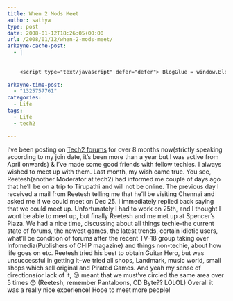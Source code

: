 ```yaml
---
title: When 2 Mods Meet
author: sathya
type: post
date: 2008-01-12T18:26:05+00:00
url: /2008/01/12/when-2-mods-meet/
arkayne-cache-post:
  - |
    
    
    <script type="text/javascript" defer="defer"> BlogGlue = window.BlogGlue || window.Arkayne || {}; BlogGlue.baseurl = 'http://www.blogglue.com'; BlogGlue.go = function(e, a, cid, gid) { var id = a.getAttribute('id'); var orig = a.getAttribute('href'); var target = a.getAttribute('target'); var redir = [BlogGlue.baseurl, 'link', cid, gid, ''].join('/'); redir += '?ts=' + Math.random(); redir += '&amp;url=' + escape(a.href); a.setAttribute('href', redir); setTimeout('BlogGlue.restore("' + id + '", "' + orig + '")', 0); return true; }; BlogGlue.restore = function(id, orig) { var a = document.getElementById(id); if (a) a.setAttribute('href', orig); }; </script> <div class="blogglue_plugin" style="display:block;margin:5px 0px 20px 0px;"> <h3 class="blogglue-header blogglue-inner"> More From sathyabhat </h3> <ul class="blogglue-links blogglue-inner"> <li id="blogglue-inner-1"><a href="http://sathyabh.at/2008/05/07/im-on-foldinghome/?utm_source=BlogGlue_network&amp;utm_medium=BlogGlue_Plugin" id="blogglue-2962787" target="_parent" onclick="return BlogGlue.go(event, this, 2958084, 2962787);" title="I&#39;m on Folding@Home » My World">I&#39;m on Folding@Home » My World</a></li> <li id="blogglue-inner-2"><a href="http://sathyabh.at/2008/04/05/appraisals-appraisals/?utm_source=BlogGlue_network&amp;utm_medium=BlogGlue_Plugin" id="blogglue-2950752" target="_parent" onclick="return BlogGlue.go(event, this, 2958084, 2950752);" title="Appraisals, Appraisals » My World">Appraisals, Appraisals » My World</a></li> <li id="blogglue-inner-3"><a href="http://sathyabh.at/2008/03/02/my-new-baby/?utm_source=BlogGlue_network&amp;utm_medium=BlogGlue_Plugin" id="blogglue-2959680" target="_parent" onclick="return BlogGlue.go(event, this, 2958084, 2959680);" title="My new baby » My World">My new baby » My World</a></li> </ul> <div class="blogglue-footer" style="margin:10px 0px;display:block !important"> <a href="http://www.blogglue.com/12928-ab7e24be6f12e678fc1a468df18f3f3f/?utm_source=BlogGlue%20Plugin&amp;utm_medium=Recommend&amp;utm_campaign=Plugin&amp;coupon=SATHYABHAT&amp;blogglue_page=2958084" target="_blank" style="text-decoration:none !important;"> <img src="http://www.gravatar.com/avatar.php?default=%2F%2Fs3.amazonaws.com%2Farkayne-media%2Fimg%2Fprofile%2Fdefault_sm.png&amp;size=24&amp;gravatar_id=1375f202e61682cc4963295f4b0430dc" width="24" height="24" border="0" alt="Blog Margeting Related Posts Plugin For sathyabhat" style="display:inline;margin: 0 5px 0 10px; border:1px solid #AAA; width: 24px !important; height: 24px; !important;"/><span style="position:relative;top:-8px;font-family:'Trebuchet MS'; font-size: 0.8em;">Ask <strong>sathyabhat</strong> To Recommend Your Posts</span> </a> <img class="blogglue-hit" style="border:none;left:-9999px;position:absolute;" src="http://www.blogglue.com/widget/hit/2958084.GIF" border="0" alt="Blog Marketing Related Posts Plugin Counter" /> </div> </div>
    
arkayne-time-post:
  - "1325757761"
categories:
  - Life
tags:
  - Life
  - tech2

---
```

I&#8217;ve been posting on [Tech2 forums][1] for over 8 months now(strictly speaking according to my join date, it&#8217;s been more than a year but I was active from April onwards) & I&#8217;ve made some good friends with fellow techies. I always wished to meet up with them. Last month, my wish came true. You see, Reetesh(another Moderator at tech2) had informed me couple of days ago that he&#8217;ll be on a trip to Tirupathi and will not be online. The previous day I received a mail from Reetesh telling me that he&#8217;ll be visiting Chennai and asked me if we could meet on Dec 25. I immediately replied back saying that we could meet up. Unfortunately I had to work on 25th, and I thought I wont be able to meet up, but finally Reetesh and me met up at Spencer&#8217;s Plaza. We had a nice time, discussing about all things techie&#8211;the current state of forums, the newest games, the latest trends, certain idiotic users, what&#8217;ll be condition of forums after the recent TV-18 group taking over Infomedia(Publishers of CHIP magazine) and things non-techie, about how life goes on etc. Reetesh tried his best to obtain Guitar Hero, but was unsuccessful in getting it&#8211;we tried all shops, Landmark, music world, small shops which sell original and Pirated Games. And yeah my sense of directions(or lack of it, 😕 meant that we must&#8217;ve circled the same area over 5 times 😯 (Reetesh, remember Pantaloons, CD Byte?? LOLOL) Overall it was a really nice experience! Hope to meet more people!

 [1]: http://www.tech2.com/forums